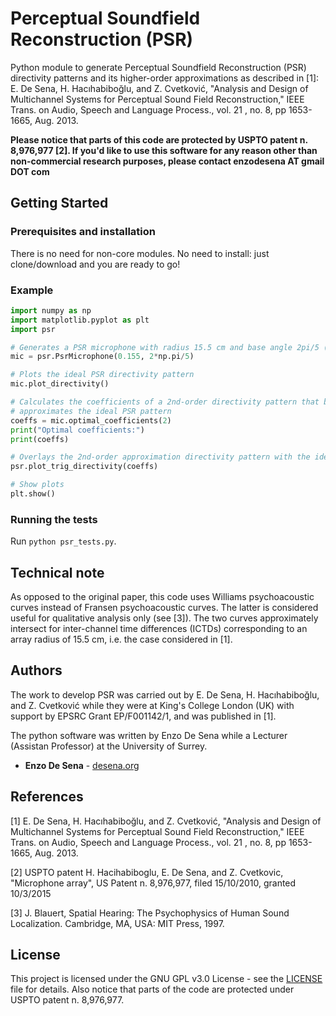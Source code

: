# Perceptual Soundfield Reconstruction (PSR)
Python module to generate Perceptual Soundfield Reconstruction (PSR) directivity patterns and its higher-order approximations as described in [1]: E. De Sena, H. Hacıhabiboğlu, and Z. Cvetković, "Analysis and Design of Multichannel Systems for Perceptual Sound Field Reconstruction," IEEE Trans. on Audio, Speech and Language Process., vol. 21 , no. 8, pp 1653-1665, Aug. 2013.

**Please notice that parts of this code are protected by USPTO patent n. 8,976,977 [2]. If you'd like to use this software for any reason other than non-commercial research purposes, please contact enzodesena AT gmail DOT com**


## Getting Started

### Prerequisites and installation

There is no need for non-core modules. No need to install: just clone/download and you are ready to go!

### Example

```python
import numpy as np
import matplotlib.pyplot as plt
import psr

# Generates a PSR microphone with radius 15.5 cm and base angle 2pi/5 (72 deg)
mic = psr.PsrMicrophone(0.155, 2*np.pi/5)

# Plots the ideal PSR directivity pattern
mic.plot_directivity()

# Calculates the coefficients of a 2nd-order directivity pattern that best
# approximates the ideal PSR pattern
coeffs = mic.optimal_coefficients(2)
print("Optimal coefficients:")
print(coeffs)

# Overlays the 2nd-order approximation directivity pattern with the ideal one
psr.plot_trig_directivity(coeffs)

# Show plots
plt.show()
```

### Running the tests

Run `python psr_tests.py`.



## Technical note

As opposed to the original paper, this code uses Williams psychoacoustic curves instead of Fransen psychoacoustic curves. The latter is considered useful for qualitative analysis only (see [3]). The two curves approximately intersect for inter-channel time differences (ICTDs) corresponding to an array radius of 15.5 cm, i.e. the case considered in [1]. 

## Authors

The work to develop PSR was carried out by E. De Sena, H. Hacıhabiboğlu, and Z. Cvetković while they were at King's College London (UK) with support by EPSRC Grant EP/F001142/1, and was published in [1].

The python software was written by Enzo De Sena while a Lecturer (Assistan Professor) at the University of Surrey. 

* **Enzo De Sena** - [desena.org](https://desena.org)

## References

[1] E. De Sena, H. Hacıhabiboğlu, and Z. Cvetković, "Analysis and Design of Multichannel Systems for Perceptual Sound Field Reconstruction," IEEE Trans. on Audio, Speech and Language Process., vol. 21 , no. 8, pp 1653-1665, Aug. 2013.

[2] USPTO patent H. Hacihabiboglu, E. De Sena, and Z. Cvetkovic, "Microphone array", US Patent n. 8,976,977, filed 15/10/2010, granted 10/3/2015

[3] J. Blauert, Spatial Hearing: The Psychophysics of Human Sound Localization. Cambridge, MA, USA: MIT Press, 1997.


## License

This project is licensed under the GNU GPL v3.0 License - see the [LICENSE](LICENSE) file for details. Also notice that parts of the code are protected under USPTO patent n. 8,976,977.
